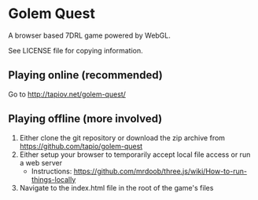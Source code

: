 Golem Quest
===========

A browser based 7DRL game powered by WebGL.

See LICENSE file for copying information.


Playing online (recommended)
----------------------------

Go to http://tapiov.net/golem-quest/


Playing offline (more involved)
-------------------------------

1. Either clone the git repository or download the zip archive from https://github.com/tapio/golem-quest
2. Either setup your browser to temporarily accept local file access or run a web server
   - Instructions: https://github.com/mrdoob/three.js/wiki/How-to-run-things-locally
3. Navigate to the index.html file in the root of the game's files
